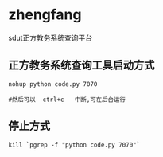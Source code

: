 zhengfang
=========

sdut正方教务系统查询平台  


正方教务系统查询工具启动方式  
-----------------------------------                                   
	nohup python code.py 7070  

	#然后可以  ctrl+c   中断,可在后台运行  

停止方式  
-------------------------------------------                                           

	kill `pgrep -f "python code.py 7070"`
